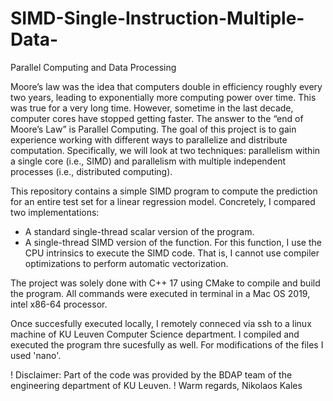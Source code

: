 # SIMD-Single-Instruction-Multiple-Data-

Parallel Computing and Data Processing

Moore’s law was the idea that computers double in efficiency roughly every two years, leading to exponentially more computing power over time. This was true for a very long time. However, sometime in the last decade, computer cores have stopped getting faster. The answer to the “end of Moore’s Law” is Parallel Computing. The goal of this project is to gain experience working with different ways to parallelize and distribute computation. Specifically, we will look at two techniques: parallelism within a single core (i.e., SIMD) and parallelism with multiple independent processes (i.e., distributed computing).

This repository contains a simple SIMD program to compute the prediction for an entire test set for a linear regression model. Concretely, I compared two implementations:

- A standard single-thread scalar version of the program.
- A single-thread SIMD version of the function. For this function, I use the CPU intrinsics to execute the SIMD code. That is, I cannot use compiler optimizations to perform automatic vectorization.


The project was solely done with C++ 17 using CMake to compile and build the program. 
All commands were executed in terminal in a Mac OS 2019, intel x86-64 processor. 

Once succesfully executed locally, I remotely conneced via ssh to a linux machine of KU Leuven Computer Science department. 
I compiled and executed the program thre sucesfully as well. For modifications of the files I used 'nano'.

! Disclaimer:  Part of the code was provided by the BDAP team of the engineering department of KU Leuven. !
Warm regards, Nikolaos Kales
